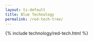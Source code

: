 ```yaml
---
layout: ti-default
title: Blue Technology
permalink: /red-tech-tree/
---
```


{% include technology/red-tech.html %} 


